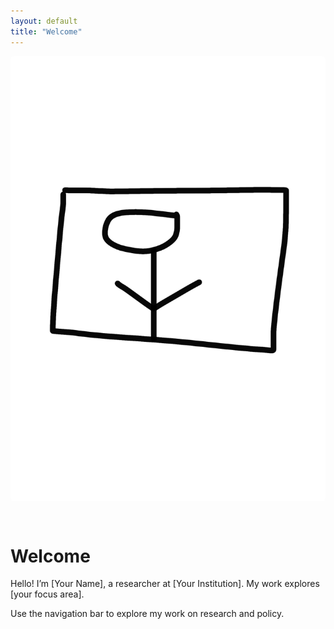 ```yaml
---
layout: default
title: "Welcome"
---
```


<div style="display: flex; flex-direction: row; gap: 2em; flex-wrap: wrap;">
  <div style="flex: 1; min-width: 250px;">
    <img src="/assets/img/photo.jpg" alt="Profile Photo" style="max-width: 100%; border-radius: 5px;">
  </div>
  <div style="flex: 2; min-width: 300px;">
    <h1>Welcome</h1>
    <p>Hello! I’m [Your Name], a researcher at [Your Institution]. My work explores [your focus area].</p>
    <p>Use the navigation bar to explore my work on research and policy.</p>
  </div>
</div>
